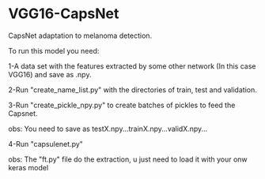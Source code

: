 # VGG16-CapsNet
CapsNet adaptation to melanoma detection.

To run this model you need:

1-A data set with the features extracted by some other network (In this case VGG16) and save as .npy.

2-Run "create_name_list.py" with the directories of train, test and validation.

3-Run "create_pickle_npy.py" to create batches of pickles to feed the Capsnet.

  obs: You need to save as testX.npy...trainX.npy...validX.npy...
  
4-Run "capsulenet.py"

obs: The "ft.py" file do the extraction, u just need to load it with your onw keras model
